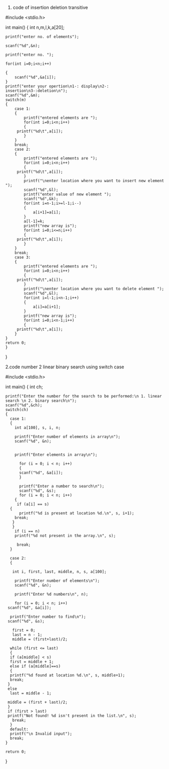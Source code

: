 1.  code of insertion deletion transitive

#include <stdio.h>

int main()
{
    int n,m,l,k,a[20];
    
    printf("enter no. of elements");
    
    scanf("%d",&n);
    
    printf("enter no. ");
    
    for(int i=0;i<n;i++)
    
    {
        scanf("%d",&a[i]);
    }
    printf("enter your opertion\n1-: display\n2-: insertion\n3-:deletion\n");
    scanf("%d",&m);
    switch(m)
    {
        case 1:
        {
            printf("entered elements are ");
            for(int i=0;i<n;i++)
            {
         printf("%d\t",a[i]);
            }
        }
        break;
        case 2:
        {
            printf("entered elements are ");
            for(int i=0;i<n;i++)
            {
         printf("%d\t",a[i]);
            }
            printf("\nenter location where you want to insert new element ");
            scanf("%d",&l);
            printf("enter value of new element ");
            scanf("%d",&k);
            for(int i=n-1;i>=l-1;i--)
            {
                a[i+1]=a[i];
            }
            a[l-1]=k;
            printf("new array is");
            for(int i=0;i<=n;i++)
            {
         printf("%d\t",a[i]);
            }
        }
        break;
        case 3:
        {
            printf("entered elements are ");
            for(int i=0;i<n;i++)
            {
         printf("%d\t",a[i]);
            }
            printf("\nenter location where you want to delete element ");
            scanf("%d",&l);
            for(int i=l-1;i<n-1;i++)
            {
                a[i]=a[i+1];
            }
            printf("new array is");
            for(int i=0;i<n-1;i++)
            {
         printf("%d\t",a[i]); 
        }
    }
    return 0;
    }
}













2.code number 2 linear binary search using switch case



#include <stdio.h>

int main()
{
    int ch;
    
    printf("Enter the number for the search to be performed:\n 1. linear search \n 2. binary search\n");
    scanf("%d",&ch);
    switch(ch)
    {
      case 1:
      {
        int a[100], s, i, n;

        printf("Enter number of elements in array\n");
        scanf("%d", &n);

  
        printf("Enter elements in array\n");

          for (i = 0; i < n; i++)
          {
          scanf("%d", &a[i]);
          }

          printf("Enter a number to search\n");
          scanf("%d", &s);
          for (i = 0; i < n; i++)
        {
         if (a[i] == s)  
      {
          printf("%d is present at location %d.\n", s, i+1);
        break;
       }
       }
        if (i == n)
        printf("%d not present in the array.\n", s);
          
         break;  
      }
      
      case 2:
      {
        
       int i, first, last, middle, n, s, a[100];

        printf("Enter number of elements\n");
        scanf("%d", &n);

        printf("Enter %d numbers\n", n);

        for (i = 0; i < n; i++)
     scanf("%d", &a[i]);

      printf("Enter number to find\n");
     scanf("%d", &s);

       first = 0;
       last = n - 1;
       middle = (first+last)/2;

      while (first <= last) 
      {
      if (a[middle] < s)
      first = middle + 1;
      else if (a[middle]==s)
      {
      printf("%d found at location %d.\n", s, middle+1);
      break;
     }
     else
      last = middle - 1;

     middle = (first + last)/2;
     }
     if (first > last)
     printf("Not found! %d isn't present in the list.\n", s);
       break; 
      }
      default:
      printf("\n Invalid input");
      break;
    }

    return 0;
}
